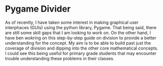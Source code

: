 # Pygame Divider
As of recently, I have taken some interest in making graphical user interphaces (GUIs) using the python library, Pygame. That being said, there are still some skill gaps that I am looking to work on. On the other hand, I have ben wokring on this step-by-step guide on division to provide a better understanding for the concept. My aim is to be able to build past just the coverage of division and dipping into the other core mathematical concepts. I could see this being useful for primary grade students that may encounter trouble understanding these problems in their classes.


